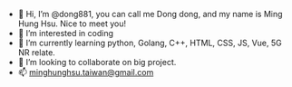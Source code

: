 - 👋 Hi, I’m @dong881, you can call me Dong dong, and my name is Ming Hung Hsu. Nice to meet you!
- 👀 I’m interested in coding
- 🌱 I’m currently learning python, Golang, C++, HTML, CSS, JS, Vue, 5G NR relate.
- 💞️ I’m looking to collaborate on big project.
- 📫 minghunghsu.taiwan@gmail.com


<!---
Dongdong1332/Dongdong1332 is a ✨ special ✨ repository because its `README.md` (this file) appears on your GitHub profile.
You can click the Preview link to take a look at your changes.
--->
